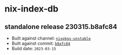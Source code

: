# nix-index-db
## standalone release 230315.b8afc84
- Built against channel: [`nixpkgs-unstable`](https://github.com/nixos/nixpkgs/tree/nixpkgs-unstable)
- Built against commit: [`b8afc84`](https://github.com/NixOS/nixpkgs/commit/b8afc8489dc96f29f69bec50fdc51e27883f89c1)
- Build date: `2023-03-15`
